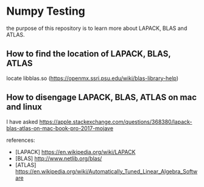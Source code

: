 # Numpy Testing

the purpose of this repository is to learn more about LAPACK, BLAS and ATLAS.

## How to find the location of LAPACK, BLAS, ATLAS
locate libblas.so (https://openmx.ssri.psu.edu/wiki/blas-library-help)

## How to disengage LAPACK, BLAS, ATLAS on mac and linux

I have asked https://apple.stackexchange.com/questions/368380/lapack-blas-atlas-on-mac-book-pro-2017-mojave

references:
- [LAPACK] https://en.wikipedia.org/wiki/LAPACK
- [BLAS] http://www.netlib.org/blas/
- [ATLAS] https://en.wikipedia.org/wiki/Automatically_Tuned_Linear_Algebra_Software
